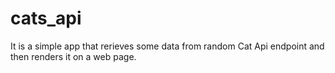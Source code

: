 # cats_api
It is a simple app that rerieves some data from random Cat Api endpoint and then renders it on a web page.
